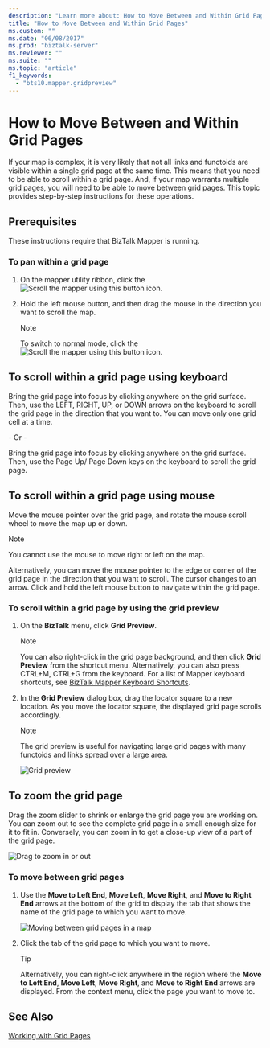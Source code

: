 ```yaml
---
description: "Learn more about: How to Move Between and Within Grid Pages"
title: "How to Move Between and Within Grid Pages"
ms.custom: ""
ms.date: "06/08/2017"
ms.prod: "biztalk-server"
ms.reviewer: ""
ms.suite: ""
ms.topic: "article"
f1_keywords: 
  - "bts10.mapper.gridpreview"
---
```

# How to Move Between and Within Grid Pages
If your map is complex, it is very likely that not all links and functoids are visible within a single grid page at the same time. This means that you need to be able to scroll within a grid page. And, if your map warrants multiple grid pages, you will need to be able to move between grid pages. This topic provides step-by-step instructions for these operations.  
  
## Prerequisites  
 These instructions require that BizTalk Mapper is running.  
  
### To pan within a grid page  
  
1.  On the mapper utility ribbon, click the ![Scroll the mapper using this button](../core/media/mapper-pan-hand.gif "Mapper_Pan_Hand") icon.  
  
2.  Hold the left mouse button, and then drag the mouse in the direction you want to scroll the map.  
  
    > [!NOTE]
    >  To switch to normal mode, click the ![Scroll the mapper using this button](../core/media/mapper-pan-hand.gif "Mapper_Pan_Hand") icon.  
  
## To scroll within a grid page using keyboard  
 Bring the grid page into focus by clicking anywhere on the grid surface. Then, use the LEFT, RIGHT, UP, or DOWN arrows on the keyboard to scroll the grid page in the direction that you want to. You can move only one grid cell at a time.  
  
 \- Or -  
  
 Bring the grid page into focus by clicking anywhere on the grid surface. Then, use the Page Up/ Page Down keys on the keyboard to scroll the grid page.  
  
## To scroll within a grid page using mouse  
 Move the mouse pointer over the grid page, and rotate the mouse scroll wheel to move the map up or down.  
  
> [!NOTE]
>  You cannot use the mouse to move right or left on the map.  
  
 Alternatively, you can move the mouse pointer to the edge or corner of the grid page in the direction that you want to scroll. The cursor changes to an arrow. Click and hold the left mouse button to navigate within the grid page.  
  
### To scroll within a grid page by using the grid preview  
  
1.  On the **BizTalk** menu, click **Grid Preview**.  
  
    > [!NOTE]
    >  You can also right-click in the grid page background, and then click **Grid Preview** from the shortcut menu. Alternatively, you can also press CTRL+M, CTRL+G from the keyboard. For a list of Mapper keyboard shortcuts, see [BizTalk Mapper Keyboard Shortcuts](../core/biztalk-mapper-keyboard-shortcuts.md).  
  
2.  In the **Grid Preview** dialog box, drag the locator square to a new location. As you move the locator square, the displayed grid page scrolls accordingly.  
  
    > [!NOTE]
    >  The grid preview is useful for navigating large grid pages with many functoids and links spread over a large area.  
  
     ![Grid preview](../core/media/gridpreview.gif "GridPreview")  
  
## To zoom the grid page  
 Drag the zoom slider to shrink or enlarge the grid page you are working on. You can zoom out to see the complete grid page in a small enough size for it to fit in. Conversely, you can zoom in to get a close-up view of a part of the grid page.  
  
 ![Drag to zoom in or out](../core/media/zoom-gridpage.gif "Zoom_gridpage")  
  
### To move between grid pages  
  
1.  Use the **Move to Left End**, **Move Left**, **Move Right**, and **Move to Right End** arrows at the bottom of the grid to display the tab that shows the name of the grid page to which you want to move.  
  
     ![Moving between grid pages in a map](../core/media/move-between-grid-pages.gif "Move_between_grid_pages")  
  
2.  Click the tab of the grid page to which you want to move.  
  
    > [!TIP]
    >  Alternatively, you can right-click anywhere in the region where the **Move to Left End**, **Move Left**, **Move Right**, and **Move to Right End** arrows are displayed. From the context menu, click the page you want to move to.  
  
## See Also  
 [Working with Grid Pages](../core/working-with-grid-pages.md)
